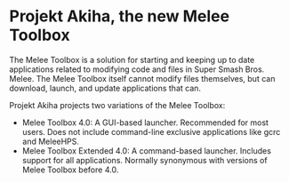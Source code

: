 # Projekt Akiha, the new Melee Toolbox
The Melee Toolbox is a solution for starting and keeping up to date applications related to modifying code and files in Super Smash Bros. Melee. The Melee Toolbox itself cannot modify files themselves, but can download, launch, and update applications that can.

Projekt Akiha projects two variations of the Melee Toolbox:
* Melee Toolbox 4.0: A GUI-based launcher. Recommended for most users. Does not include command-line exclusive applications like gcrc and MeleeHPS.
* Melee Toolbox Extended 4.0: A command-based launcher. Includes support for all applications. Normally synonymous with versions of Melee Toolbox before 4.0.
